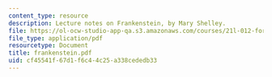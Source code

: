 ```yaml
---
content_type: resource
description: Lecture notes on Frankenstein, by Mary Shelley.
file: https://ol-ocw-studio-app-qa.s3.amazonaws.com/courses/21l-012-forms-of-western-narrative-fall-2007/cf45541f67d1f6c44c25a338cededb33_frankenstein.pdf
file_type: application/pdf
resourcetype: Document
title: frankenstein.pdf
uid: cf45541f-67d1-f6c4-4c25-a338cededb33
---
```

